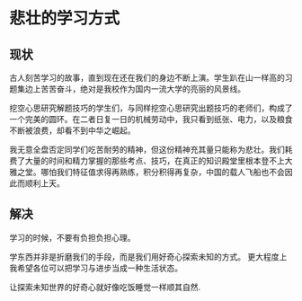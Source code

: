 # 悲壮的学习方式

## 现状

古人刻苦学习的故事，直到现在还在我们的身边不断上演。学生趴在山一样高的习题集边上苦苦奋斗，绝对是我校作为国内一流大学的亮丽的风景线。

挖空心思研究解题技巧的学生们，与同样挖空心思研究出题技巧的老师们，构成了一个完美的圆环。在二者日复一日的机械劳动中，我只看到纸张、电力，以及粮食不断被浪费，却看不到中华之崛起。

我无意全盘否定同学们吃苦耐劳的精神，但这份精神充其量只能称为悲壮。我们耗费了大量的时间和精力掌握的那些考点、技巧，在真正的知识殿堂里根本登不上大雅之堂。哪怕我们特征值求得再熟练，积分积得再复杂，中国的载人飞船也不会因此而顺利上天。

## 解决

学习的时候，不要有负担负担心理。&#x20;

学东西并非是折磨我们的手段，而是我们用好奇心探索未知的方式。 更大程度上我希望各位可以把学习与进步当成一种生活状态。&#x20;

让探索未知世界的好奇心就好像吃饭睡觉一样顺其自然.
